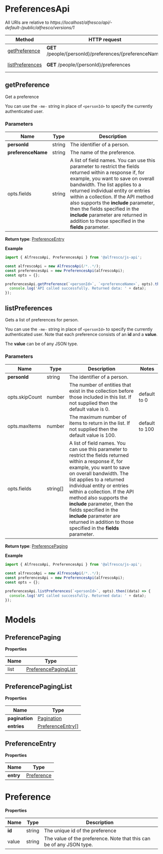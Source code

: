 # PreferencesApi

All URIs are relative to *https://localhost/alfresco/api/-default-/public/alfresco/versions/1*

| Method                              | HTTP request                                            | Description      |
|-------------------------------------|---------------------------------------------------------|------------------|
| [getPreference](#getPreference)     | **GET** /people/{personId}/preferences/{preferenceName} | Get a preference |
| [listPreferences](#listPreferences) | **GET** /people/{personId}/preferences                  | List preferences |

## getPreference

Get a preference

You can use the `-me-` string in place of `<personId>` to specify the currently authenticated user.

### Parameters

| Name               | Type   | Description                                                                                                                                                                                                                                                                                                                                                                                                                             |
|--------------------|--------|-----------------------------------------------------------------------------------------------------------------------------------------------------------------------------------------------------------------------------------------------------------------------------------------------------------------------------------------------------------------------------------------------------------------------------------------|
| **personId**       | string | The identifier of a person.                                                                                                                                                                                                                                                                                                                                                                                                             |
| **preferenceName** | string | The name of the preference.                                                                                                                                                                                                                                                                                                                                                                                                             |
| opts.fields        | string | A list of field names. You can use this parameter to restrict the fields returned within a response if, for example, you want to save on overall bandwidth. The list applies to a returned individual entity or entries within a collection. If the API method also supports the **include** parameter, then the fields specified in the **include** parameter are returned in addition to those specified in the **fields** parameter. |

**Return type**: [PreferenceEntry](#PreferenceEntry)

**Example**

```javascript
import { AlfrescoApi, PreferencesApi } from '@alfresco/js-api';

const alfrescoApi = new AlfrescoApi(/*..*/);
const preferencesApi = new PreferencesApi(alfrescoApi);
const opts = {};

preferencesApi.getPreference(`<personId>`, `<preferenceName>`, opts).then((data) => {
  console.log('API called successfully. Returned data: ' + data);
});
```

## listPreferences

Gets a list of preferences for person.

You can use the `-me-` string in place of `<personId>` to specify the currently authenticated user.
Note that each preference consists of an **id** and a **value**.

The **value** can be of any JSON type.

### Parameters

| Name           | Type     | Description                                                                                                                                                                                                                                                                                                                                                                                                                             | Notes          |
|----------------|----------|-----------------------------------------------------------------------------------------------------------------------------------------------------------------------------------------------------------------------------------------------------------------------------------------------------------------------------------------------------------------------------------------------------------------------------------------|----------------|
| **personId**   | string   | The identifier of a person.                                                                                                                                                                                                                                                                                                                                                                                                             |                |
| opts.skipCount | number   | The number of entities that exist in the collection before those included in this list. If not supplied then the default value is 0.                                                                                                                                                                                                                                                                                                    | default to 0   |
| opts.maxItems  | number   | The maximum number of items to return in the list. If not supplied then the default value is 100.                                                                                                                                                                                                                                                                                                                                       | default to 100 |
| opts.fields    | string[] | A list of field names. You can use this parameter to restrict the fields returned within a response if, for example, you want to save on overall bandwidth. The list applies to a returned individual entity or entries within a collection. If the API method also supports the **include** parameter, then the fields specified in the **include** parameter are returned in addition to those specified in the **fields** parameter. |                |

**Return type**: [PreferencePaging](#PreferencePaging)

**Example**

```javascript
import { AlfrescoApi, PreferencesApi } from '@alfresco/js-api';

const alfrescoApi = new AlfrescoApi(/*..*/);
const preferencesApi = new PreferencesApi(alfrescoApi);
const opts = {};

preferencesApi.listPreferences(`<personId>`, opts).then((data) => {
  console.log('API called successfully. Returned data: ' + data);
});
```

# Models

## PreferencePaging

**Properties**

| Name | Type                                          |
|------|-----------------------------------------------|
| list | [PreferencePagingList](#PreferencePagingList) |

## PreferencePagingList

**Properties**

| Name           | Type                                  |
|----------------|---------------------------------------|
| **pagination** | [Pagination](Pagination.md)           |
| **entries**    | [PreferenceEntry[]](#PreferenceEntry) |

## PreferenceEntry

**Properties**

| Name      | Type                      |
|-----------|---------------------------|
| **entry** | [Preference](#Preference) |

# Preference

**Properties**

| Name   | Type   | Description                                                          |
|--------|--------|----------------------------------------------------------------------|
| **id** | string | The unique id of the preference                                      |
| value  | string | The value of the preference. Note that this can be of any JSON type. |